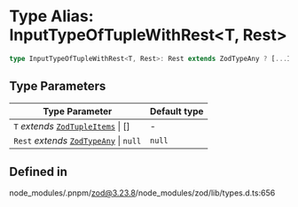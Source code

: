 # Type Alias: InputTypeOfTupleWithRest\<T, Rest\>

```ts
type InputTypeOfTupleWithRest<T, Rest>: Rest extends ZodTypeAny ? [...InputTypeOfTuple<T>, ...Rest["_input"][]] : InputTypeOfTuple<T>;
```

## Type Parameters

| Type Parameter | Default type |
| ------ | ------ |
| `T` *extends* [`ZodTupleItems`](ZodTupleItems.md) \| [] | - |
| `Rest` *extends* [`ZodTypeAny`](ZodTypeAny.md) \| `null` | `null` |

## Defined in

node\_modules/.pnpm/zod@3.23.8/node\_modules/zod/lib/types.d.ts:656
